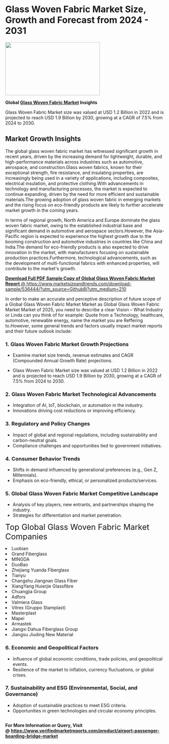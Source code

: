 <H1>Glass Woven Fabric Market Size, Growth and Forecast from 2024 - 2031</H1><img class="aligncenter size-medium wp-image-584254" src="https://thirdeyenews.in/wp-content/uploads/2024/09/Global-Market-Research-300x168.jpeg" alt="" width="300" height="168" /><p><strong>Global&nbsp;<a href="https://www.marketsizeandtrends.com/download-sample/536444/?utm_source=Github8j?utm_medium=210">Glass Woven Fabric Market</a> Insights</strong></p><p>Glass Woven Fabric Market size was valued at USD 1.2 Billion in 2022 and is projected to reach USD 1.9 Billion by 2030, growing at a CAGR of 7.5% from 2024 to 2030.</p><p><h2>Market Growth Insights</h2> <p>The global glass woven fabric market has witnessed significant growth in recent years, driven by the increasing demand for lightweight, durable, and high-performance materials across industries such as automotive, aerospace, and construction.Glass woven fabrics, known for their exceptional strength, fire resistance, and insulating properties, are increasingly being used in a variety of applications, including composites, electrical insulation, and protective clothing.With advancements in technology and manufacturing processes, the market is expected to continue expanding, driven by the need for more efficient and sustainable materials.The growing adoption of glass woven fabric in emerging markets and the rising focus on eco-friendly products are likely to further accelerate market growth in the coming years.</p> <p><a href="#"></a></p> <p>In terms of regional growth, North America and Europe dominate the glass woven fabric market, owing to the established industrial base and significant demand in automotive and aerospace sectors.However, the Asia-Pacific region is expected to experience the highest growth due to the booming construction and automotive industries in countries like China and India.The demand for eco-friendly products is also expected to drive innovation in the market, with manufacturers focusing on sustainable production practices.Furthermore, technological advancements, such as the development of multi-functional fabrics with enhanced properties, will contribute to the market's growth.</p> <p><a href="#"></p><p><span class=""><strong>Download Full PDF Sample Copy of Global Glass Woven Fabric Market Report</strong> @ <a href="https://www.marketsizeandtrends.com/download-sample/536444/?utm_source=Github8j?utm_medium=210" target="_blank">https://www.marketsizeandtrends.com/download-sample/536444/?utm_source=Github8j?utm_medium=210</a></span></p><p>In order to make an accurate and perceptive description of future scope of a Global&nbsp;Glass Woven Fabric Market Market as Global&nbsp;Glass Woven Fabric Market Market of 2025, you need to describe a clear Vision &ndash; What Industry or Linda can you think of for example: Quote from a Technology, healthcare, automotive, renewable energy, name the market you are Reffering to.However, some general trends and factors usually impact market reports and their future outlook include:</p><h3>1.&nbsp;<strong>Glass Woven Fabric Market Growth Projections</strong></h3><ul><li>Examine market size trends, revenue estimates and CAGR (Compounded Annual Growth Rate) projections.</li><li><p>Glass Woven Fabric Market size was valued at USD 1.2 Billion in 2022 and is projected to reach USD 1.9 Billion by 2030, growing at a CAGR of 7.5% from 2024 to 2030.</p></li></ul><h3>2.&nbsp;<strong>Glass Woven Fabric Market Technological Advancements</strong></h3><ul><li>Integration of AI, IoT, blockchain, or automation in the industry.</li><li>Innovations driving cost reductions or improving efficiency.</li></ul><h3>3.&nbsp;<strong>Regulatory and Policy Changes</strong></h3><ul><li>Impact of global and regional regulations, including sustainability and carbon-neutral goals.</li><li>Compliance challenges and opportunities tied to government initiatives.</li></ul><h3>4.&nbsp;<strong>Consumer Behavior Trends</strong></h3><ul><li>Shifts in demand influenced by generational preferences (e.g., Gen Z, Millennials).</li><li>Emphasis on eco-friendly, ethical, or personalized products/services.</li></ul><h3>5.&nbsp;<strong>Global Glass Woven Fabric Market Competitive Landscape</strong></h3><ul><li>Analysis of key players, new entrants, and partnerships shaping the industry.</li><li>Strategies for differentiation and market penetration.</li></ul><p data-pm-slice="1 1 []"><span style="color: inherit; font-family: inherit; font-size: 25px;">Top Global Glass Woven Fabric Market Companies</span></p><div class="" data-test-id=""><p><li>Luobian</li><li> Grand Fiberglass</li><li> MINGDA</li><li> DuoBao</li><li> Zhejiang Yuanda Fiberglass</li><li> Tianyu</li><li> Changshu Jiangnan Glass Fiber</li><li> XiangYang Huierjie Glassfibre</li><li> Chuangjia Group</li><li> Adfors</li><li> Valmiera Glass</li><li> Vitrex (Gruppo Stamplast)</li><li> Masterplast</li><li> Mapei</li><li> Armastek</li><li> Jiangxi Dahua Fiberglass Group</li><li> Jiangsu Jiuding New Material</li></p></div><h3>6.&nbsp;<strong>Economic and Geopolitical Factors</strong></h3><ul><li>Influence of global economic conditions, trade policies, and geopolitical events.</li><li>Resilience of the market to inflation, currency fluctuations, or global crises.</li></ul><h3>7.&nbsp;<strong>Sustainability and ESG (Environmental, Social, and Governance)</strong></h3><ul><li>Adoption of sustainable practices to meet ESG criteria.</li><li>Opportunities in green technologies and circular economy principles.</li></ul><h2><strong style="font-size: 14px;">For More Information or Query, Visit @&nbsp;</strong><a style="background-color: #ffffff; font-size: 14px;" href="https://www.marketsizeandtrends.com/report/glass-woven-fabric-market/" target="_blank">https://www.verifiedmarketreports.com/product/airport-passenger-boarding-bridge-market</a></h2>